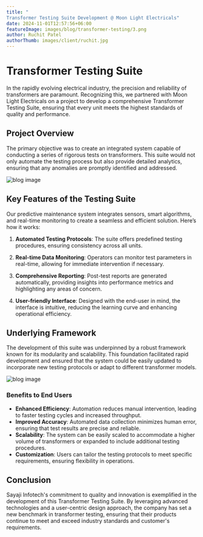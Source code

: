 ```yaml
---
title: "
Transformer Testing Suite Development @ Moon Light Electricals"
date: 2024-11-01T12:57:56+06:00
featureImage: images/blog/transformer-testing/3.png
author: Ruchit Patel
authorThumb: images/client/ruchit.jpg
---
```


# Transformer Testing Suite

In the rapidly evolving electrical industry, the precision and reliability of transformers are paramount. Recognizing this, we partnered with Moon Light Electricals on a project to develop a comprehensive Transformer Testing Suite, ensuring that every unit meets the highest standards of quality and performance.

## Project Overview
The primary objective was to create an integrated system capable of conducting a series of rigorous tests on transformers. This suite would not only automate the testing process but also provide detailed analytics, ensuring that any anomalies are promptly identified and addressed.

![blog image](/images/blog/transformer-testing/1.png)

## Key Features of the Testing Suite
Our predictive maintenance system integrates sensors, smart algorithms, and real-time monitoring to create a seamless and efficient solution. Here’s how it works:

1. **Automated Testing Protocols**: The suite offers predefined testing procedures, ensuring consistency across all units.

2. **Real-time Data Monitoring**: Operators can monitor test parameters in real-time, allowing for immediate intervention if necessary.

3. **Comprehensive Reporting**: Post-test reports are generated automatically, providing insights into performance metrics and highlighting any areas of concern.

4. **User-friendly Interface**: Designed with the end-user in mind, the interface is intuitive, reducing the learning curve and enhancing operational efficiency.

## Underlying Framework
The development of this suite was underpinned by a robust framework known for its modularity and scalability. This foundation facilitated rapid development and ensured that the system could be easily updated to incorporate new testing protocols or adapt to different transformer models.

![blog image](/images/blog/transformer-testing/2.png)

### Benefits to End Users
- **Enhanced Efficiency**: Automation reduces manual intervention, leading to faster testing cycles and increased throughput.
- **Improved Accuracy**: Automated data collection minimizes human error, ensuring that test results are precise and reliable.
- **Scalability**: The system can be easily scaled to accommodate a higher volume of transformers or expanded to include additional testing procedures.
- **Customization**: Users can tailor the testing protocols to meet specific requirements, ensuring flexibility in operations.



## Conclusion
Sayaji Infotech's commitment to quality and innovation is exemplified in the development of this Transformer Testing Suite. By leveraging advanced technologies and a user-centric design approach, the company has set a new benchmark in transformer testing, ensuring that their products continue to meet and exceed industry standards and customer's requirements.